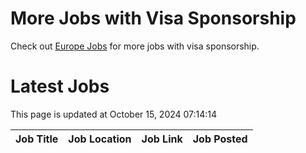 # More Jobs with Visa Sponsorship

Check out [Europe Jobs](https://github.com/sureshparimi/europejobs#latest-jobs) for more jobs with visa sponsorship.

# Latest Jobs

This page is updated at October 15, 2024 07:14:14

| Job Title | Job Location | Job Link | Job Posted |
| --- | --- | --- | --- |
